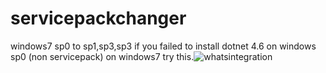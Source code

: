 # servicepackchanger
windows7 sp0 to sp1,sp3,sp3
if you failed to install dotnet 4.6 on windows sp0 (non servicepack) on windows7 try this.![whatsintegration](https://user-images.githubusercontent.com/22430922/193135676-b1c735a3-87f8-464e-b904-aadd67e6181f.gif)

